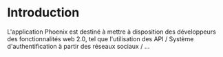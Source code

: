 # Introduction

L'application Phoenix est destiné à mettre à disposition des développeurs des fonctionnalités web 2.0, tel que l'utilisation des API / Système d'authentification 
à partir des réseaux sociaux  / ...